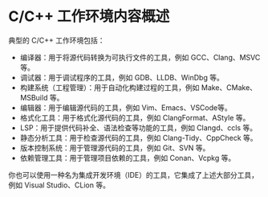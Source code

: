 # C/C++ 工作环境内容概述

典型的 C/C++ 工作环境包括：

- 编译器：用于将源代码转换为可执行文件的工具，例如 GCC、Clang、MSVC 等。
- 调试器：用于调试程序的工具，例如 GDB、LLDB、WinDbg 等。
- 构建系统（工程管理）：用于自动化构建过程的工具，例如 Make、CMake、MSBuild 等。
- 编辑器：用于编辑源代码的工具，例如 Vim、Emacs、VSCode等。
- 格式化工具：用于格式化源代码的工具，例如 ClangFormat、AStyle 等。
- LSP：用于提供代码补全、语法检查等功能的工具，例如 Clangd、ccls 等。
- 静态分析工具：用于检查源代码的工具，例如 Clang-Tidy、CppCheck 等。
- 版本控制系统：用于管理源代码的工具，例如 Git、SVN 等。
- 依赖管理工具：用于管理项目依赖的工具，例如 Conan、Vcpkg 等。

你也可以使用一种名为集成开发环境（IDE）的工具，它集成了上述大部分工具，例如 Visual Studio、CLion 等。